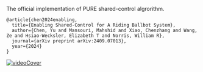 The official implementation of PURE shared-control algrorithm.

```
@article{chen2024enabling,
  title={Enabling Shared-Control for A Riding Ballbot System},
  author={Chen, Yu and Mansouri, Mahshid and Xiao, Chenzhang and Wang, Ze and Hsiao-Wecksler, Elizabeth T and Norris, William R},
  journal={arXiv preprint arXiv:2409.07013},
  year={2024}
}
```

[![videoCover](https://github.com/user-attachments/assets/838f9e48-5a97-46ba-9f81-2b6c7f977b7e)](https://youtu.be/fwnF9B4AE_M)


